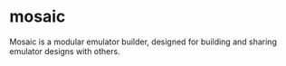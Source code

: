 # mosaic
Mosaic is a modular emulator builder, designed for building and sharing emulator designs with others.